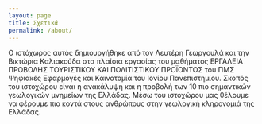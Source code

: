 ```yaml
---
layout: page
title: Σχετικά
permalink: /about/
---
```


Ο ιστόχωρος αυτός δημιουργήθηκε από τον Λευτέρη Γεωργουλά και την Βικτώρια Καλιακούδα στα πλαίσια εργασίας του μαθήματος ΕΡΓΑΛΕΙΑ ΠΡΟΒΟΛΗΣ ΤΟΥΡΙΣΤΙΚΟΥ ΚΑΙ ΠΟΛΙΤΙΣΤΙΚΟΥ ΠΡΟΪΟΝΤΟΣ του ΠΜΣ Ψηφιακές Εφαρμογές και Καινοτομία του Ιονίου Πανεπιστημίου. Σκοπός του ιστοχώρου είναι η ανακάλυψη και η προβολή των 10 πιο σημαντικών γεωλογικών μνημείων της Ελλάδας. Μέσω του ιστοχώρου μας θέλουμε να φέρουμε πιο κοντά στους ανθρώπους στην γεωλογική κληρονομιά της Ελλάδας. 


